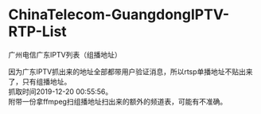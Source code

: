 # ChinaTelecom-GuangdongIPTV-RTP-List
广州电信广东IPTV列表（组播地址）

因为广东IPTV抓出来的地址全部都带用户验证消息，所以rtsp单播地址不贴出来了，只有组播地址。<br>
抓取时间2019-12-20 00:55:56。<br>
附带一份拿ffmpeg扫组播地址扫出来的额外的频道表，可能有不准确。<br>
